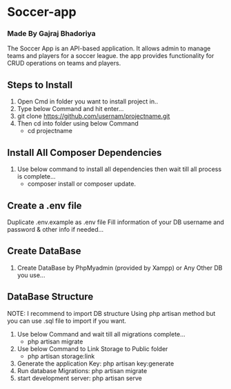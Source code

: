 # Soccer-app 
### Made By Gajraj Bhadoriya
The Soccer App is an API-based application. It allows admin to manage teams and players for a soccer league. the app provides functionality for CRUD operations on teams and players.

## Steps to Install
1. Open Cmd in folder you want to install project in..
2. Type below Command and hit enter...
3. git clone https://github.com/usernam/projectname.git
4. Then cd into folder using below Command
    - cd projectname

## Install All Composer Dependencies
1. Use below command to install all dependencies then wait till all process is complete...
    - composer install or composer update.

## Create a .env file
Duplicate .env.example as .env file
Fill information of your DB username and password & other info if needed...

## Create DataBase
1. Create DataBase by PhpMyadmin (provided by Xampp) or Any Other DB you use...

## DataBase Structure
NOTE: I recommend to import DB structure Using php artisan method but you can use .sql file to import if you want.

1. Use below Command and wait till all migrations complete...
    - php artisan migrate
2. Use below Command to Link Storage to Public folder
    - php artisan storage:link
3. Generate the application Key: php artisan key:generate
4. Run database Migrations: php artisan migrate
5. start development server: php artisan serve





